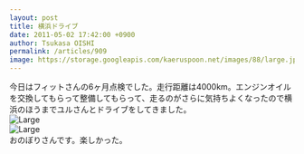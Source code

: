 ```yaml
---
layout: post
title: 横浜ドライブ
date: 2011-05-02 17:42:00 +0900
author: Tsukasa OISHI
permalink: /articles/909
image: https://storage.googleapis.com/kaeruspoon.net/images/88/large.jpg?1304325673
---
```



今日はフィットさんの6ヶ月点検でした。走行距離は4000km。エンジンオイルを交換してもらって整備してもらって、走るのがさらに気持ちよくなったので横浜のほうまでユルさんとドライブをしてきました。  
 ![Large](https://storage.googleapis.com/kaeruspoon.net/images/88/large.jpg?1304325673)  
 ![Large](https://storage.googleapis.com/kaeruspoon.net/images/89/large.jpg?1304325727)  
おのぼりさんです。楽しかった。  


